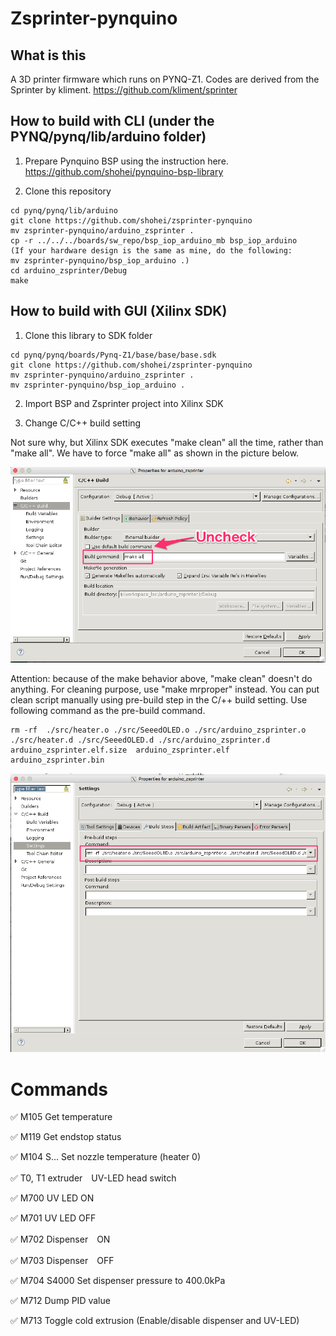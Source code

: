 # Zsprinter-pynquino

## What is this
A 3D printer firmware which runs on PYNQ-Z1. Codes are derived from the Sprinter by kliment. https://github.com/kliment/sprinter

## How to build with CLI (under the PYNQ/pynq/lib/arduino folder)
1. Prepare Pynquino BSP using the instruction here.
https://github.com/shohei/pynquino-bsp-library

2. Clone this repository
```
cd pynq/pynq/lib/arduino
git clone https://github.com/shohei/zsprinter-pynquino
mv zsprinter-pynquino/arduino_zsprinter .
cp -r ../../../boards/sw_repo/bsp_iop_arduino_mb bsp_iop_arduino
(If your hardware design is the same as mine, do the following: 
mv zsprinter-pynquino/bsp_iop_arduino .)
cd arduino_zsprinter/Debug
make
```

##  How to build with GUI (Xilinx SDK)
1. Clone this library to SDK folder
```
cd pynq/pynq/boards/Pynq-Z1/base/base/base.sdk
git clone https://github.com/shohei/zsprinter-pynquino
mv zsprinter-pynquino/arduino_zsprinter .
mv zsprinter-pynquino/bsp_iop_arduino .
```
2. Import BSP and Zsprinter project into Xilinx SDK

3. Change C/C++ build setting

Not sure why, but Xilinx SDK executes "make clean" all the time, rather than "make all".
We have to force "make all" as shown in the picture below.

![setting](image/setting.png)

Attention: because of the make behavior above, "make clean" doesn't do anything. For cleaning purpose, use "make mrproper" instead.
You can put clean script manually using pre-build step in the C/++ build setting.
Use following command as the pre-build command.
```
rm -rf  ./src/heater.o ./src/SeeedOLED.o ./src/arduino_zsprinter.o  ./src/heater.d ./src/SeeedOLED.d ./src/arduino_zsprinter.d  arduino_zsprinter.elf.size  arduino_zsprinter.elf arduino_zsprinter.bin
```
![setting2](image/setting2.png)

# Commands
✅ M105 Get temperature

✅ M119 Get endstop status

✅ M104 S... Set nozzle temperature (heater 0)

✅ T0, T1 extruder　UV-LED head switch

✅ M700 UV LED ON

✅ M701 UV LED OFF

✅ M702 Dispenser　ON

✅ M703 Dispenser　OFF

✅ M704 S4000 Set dispenser pressure to 400.0kPa

✅ M712 Dump PID value

✅ M713 Toggle cold extrusion (Enable/disable dispenser and UV-LED)
